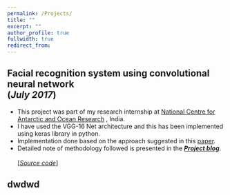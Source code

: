 ```yaml
---
permalink: /Projects/
title: ""
excerpt: ""
author_profile: true
fullwidth: true
redirect_from: 
---
```

## Facial recognition system using convolutional neural network <br>(_July 2017_)
* This project was part of my research internship at [National Centre for Antarctic and Ocean Research](http://www.ncaor.gov.in/) , India. 
* I have used the VGG-16 Net architecture and this has been implemented using keras library in python.
* Implementation done based on the approach suggested in this [paper](http://www.robots.ox.ac.uk/~vgg/publications/2015/Parkhi15/parkhi15.pdf).
* Detailed note of methodology followed is presented in the [**_Project blog_**](https://anirudhk686.github.io/facial_recognition/).<br><br>
[[_Source code_]](https://github.com/anirudhk686/facial_recognition)

## dwdwd

